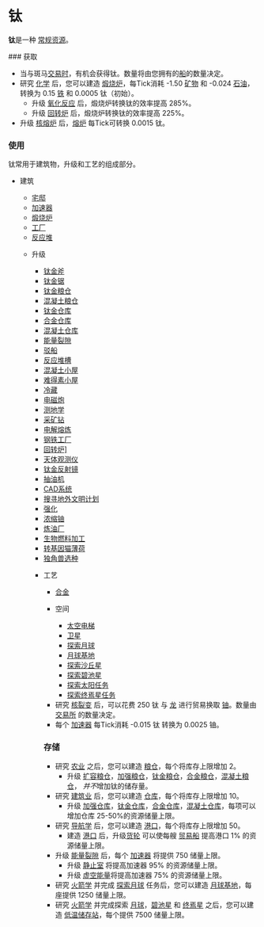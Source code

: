 # 钛

<p><strong>钛</strong>是一种 <a href="?file=003-资源大全/005-资源介绍#常规资源">常规资源</a>。</p> 
### 获取
<ul>
<li>当与斑马<a href="?file=001-猫咪百科/05-贸易">交易时</a>，有机会获得钛。数量将由您拥有的<a href="?file=003-资源大全/26-贸易船">船</a>的数量决定。
<li>研究 <a href="?file=001-猫咪百科/03-科学/01-科学#化学">化学</a> 后，您可以建造 <a href="?file=001-猫咪百科/01-建筑物/06-工业建筑#煅烧炉">煅烧炉</a>，每Tick消耗 -1.50 <a href="?file=003-资源大全/03-矿物">矿物</a> 和 -0.024 <a href="?file=003-资源大全/08-石油">石油</a>，转换为 0.15 <a href="?file=003-资源大全/05-铁">铁</a> 和 0.0005 钛（初始）。
<ul>
<li>升级 <a href="?file=001-猫咪百科/04-工坊/01-升级#氧化反应">氧化反应</a> 后，煅烧炉转换钛的效率提高 285%。</li>
<li>升级 <a href="?file=001-猫咪百科/04-工坊/01-升级#回转炉">回转炉</a> 后，煅烧炉转换钛的效率提高 225%。</li>
</ul>
<li>升级 <a href="?file=001-猫咪百科/04-工坊/01-升级#核熔炉">核熔炉</a> 后，<a href="?file=001-猫咪百科/01-建筑物/06-工业建筑#熔炉">熔炉</a> 每Tick可转换 0.0015 钛。</li>
</ul> 

### 使用
<p>钛常用于建筑物，升级和工艺的组成部分。</p> 
<ul>
<li>建筑</li>
<ul>
<li><a href="?file=001-猫咪百科/01-建筑物/02-猫口建筑#宅邸">宅邸</a></li>
<li><a href="?file=001-猫咪百科/01-建筑物/05-资源建筑#加速器">加速器</a></li>
<li><a href="?file=001-猫咪百科/01-建筑物/06-工业建筑#煅烧炉">煅烧炉</a></li>
<li><a href="?file=001-猫咪百科/01-建筑物/06-工业建筑#工厂">工厂</a></li>
<li><a href="?file=001-猫咪百科/01-建筑物/06-工业建筑#反应堆">反应堆</a></li>
</ul>

<ul>
<li>升级</li>
<ul>
<li><a href="?file=001-猫咪百科/04-工坊/01-升级#钛金斧">钛金斧</a></li>
<li><a href="?file=001-猫咪百科/04-工坊/01-升级#钛金锯">钛金锯</a></li>
<li><a href="?file=001-猫咪百科/04-工坊/01-升级#钛金粮仓">钛金粮仓</a></li>
<li><a href="?file=001-猫咪百科/04-工坊/01-升级#混凝土粮仓">混凝土粮仓</a></li>
<li><a href="?file=001-猫咪百科/04-工坊/01-升级#钛金仓库">钛金仓库</a></li>
<li><a href="?file=001-猫咪百科/04-工坊/01-升级#合金仓库">合金仓库</a></li>
<li><a href="?file=001-猫咪百科/04-工坊/01-升级#混凝土仓库">混凝土仓库</a></li>
<li><a href="?file=001-猫咪百科/04-工坊/01-升级#能量裂隙">能量裂隙</a></li>
<li><a href="?file=001-猫咪百科/04-工坊/01-升级#驳船">驳船</a></li>
<li><a href="?file=001-猫咪百科/04-工坊/01-升级#反应堆槽">反应堆槽</a></li>
<li><a href="?file=001-猫咪百科/04-工坊/01-升级#混凝土小屋">混凝土小屋</a></li>
<li><a href="?file=001-猫咪百科/04-工坊/01-升级#难得素小屋">难得素小屋</a></li>
<li><a href="?file=001-猫咪百科/04-工坊/01-升级#冷藏">冷藏</a></li>
<li><a href="?file=001-猫咪百科/04-工坊/01-升级#电磁炮">电磁炮</a></li>
<li><a href="?file=001-猫咪百科/04-工坊/01-升级#测地学">测地学</a></li>
<li><a href="?file=001-猫咪百科/04-工坊/01-升级#采矿钻">采矿钻</a></li>
<li><a href="?file=001-猫咪百科/04-工坊/01-升级#电解熔炼">电解熔炼</a></li>
<li><a href="?file=001-猫咪百科/04-工坊/01-升级#钢铁工厂">钢铁工厂</a></li>
<li><a href="?file=001-猫咪百科/04-工坊/01-升级#回转炉]">回转炉]</a></li>
<li><a href="?file=001-猫咪百科/04-工坊/01-升级#天体观测仪">天体观测仪</a></li>
<li><a href="?file=001-猫咪百科/04-工坊/01-升级#钛金反射镜">钛金反射镜</a></li>
<li><a href="?file=001-猫咪百科/04-工坊/01-升级#抽油机">抽油机</a></li>
<li><a href="?file=001-猫咪百科/04-工坊/01-升级#CAD系统">CAD系统</a></li>
<li><a href="?file=001-猫咪百科/04-工坊/01-升级#搜寻地外文明计划">搜寻地外文明计划</a></li>
<li><a href="?file=001-猫咪百科/04-工坊/01-升级#强化">强化</a></li>
<li><a href="?file=001-猫咪百科/04-工坊/01-升级#浓缩铀">浓缩铀</a></li>
<li><a href="?file=001-猫咪百科/04-工坊/01-升级#炼油厂">炼油厂</a></li>
<li><a href="?file=001-猫咪百科/04-工坊/01-升级#生物燃料加工">生物燃料加工</a></li>
<li><a href="?file=001-猫咪百科/04-工坊/01-升级转基因猫薄荷">转基因猫薄荷</a></li>
<li><a href="?file=001-猫咪百科/04-工坊/01-升级#独角兽选种">独角兽选种</a></li>
</ul>

<ul>
<li> 工艺</li>
<ul>
<li><a href="?file=003-资源大全/33-合金">合金</a></li>
</ul>

<ul>
<li> 空间</li>
<ul>
<li><a href="?file=001-猫咪百科/07-空间/03-喵星#太空电梯">太空电梯</a></li>
<li><a href="?file=001-猫咪百科/07-空间/03-喵星#卫星">卫星</a></li>
<li><a href="?file=001-猫咪百科/07-空间/01-地面控制#探索月球">探索月球</a></li>
<li><a href="?file=001-猫咪百科/07-空间/04-月球#月球基地">月球基地</a></li>
<li><a href="?file=001-猫咪百科/07-空间/01-地面控制#探索沙丘星">探索沙丘星</a></li>
<li><a href="?file=001-猫咪百科/07-空间/01-地面控制#探索碧池星">探索碧池星</a></li>
<li><a href="?file=001-猫咪百科/07-空间/01-地面控制#探索太阳">探索太阳任务</a></li>
<li><a href="?file=001-猫咪百科/07-空间/01-地面控制#探索终焉星">探索终焉星任务</a></li>
</ul>
<li>研究 <a href="?file=001-猫咪百科/03-科学/01-科学#核裂变">核裂变</a> 后，可以花费 250 钛 与 <a href="?file=001-猫咪百科/05-贸易">龙</a> 进行贸易换取 <a href="?file=003-资源大全/10-铀">铀</a>。数量由 <a href="?file=001-猫咪百科/01-建筑物/08-其它建筑#交易所">交易所</a> 的数量决定。</li>
<li>每个 <a href="?file=001-猫咪百科/01-建筑物/05-资源建筑#加速器">加速器</a> 每Tick消耗 -0.015 钛 转换为 0.0025 铀。</li>
</ul> 

### 存储

  <ul>
   <li>研究 <a href="?file=001-猫咪百科/03-科学/01-科学#农业">农业</a> 之后，您可以建造 <a href="?file=001-猫咪百科/01-建筑物/04-存储建筑#粮仓">粮仓</a>，每个将库存上限增加 2。
   <ul>
    <li>升级 <a href="?file=001-猫咪百科/04-工坊/01-升级#扩容粮仓">扩容粮仓</a>，<a href="?file=001-猫咪百科/04-工坊/01-升级#加强粮仓">加强粮仓</a>，<a href="?file=001-猫咪百科/04-工坊/01-升级#钛金粮仓">钛金粮仓</a>，<a href="?file=001-猫咪百科/04-工坊/01-升级#合金粮仓">合金粮仓</a>，<a href="?file=001-猫咪百科/04-工坊/01-升级#混凝土粮仓">混凝土粮仓</a>， <em>并不</em>增加钛的储存量。</li>
   </ul>
   <li>研究 <a href="?file=001-猫咪百科/03-科学/01-科学#建筑业">建筑业</a> 后，您可以建造 <a href="?file=001-猫咪百科/01-建筑物/04-存储建筑#仓库">仓库</a>，每个将库存上限增加 10。
   <ul>
    <li>升级 <a href="?file=001-猫咪百科/04-工坊/01-升级#加强仓库">加强仓库</a>，<a href="?file=001-猫咪百科/04-工坊/01-升级#钛金仓库">钛金仓库</a>，<a href="?file=001-猫咪百科/04-工坊/01-升级#合金仓库">合金仓库</a>，<a href="?file=001-猫咪百科/04-工坊/01-升级#混凝土仓库">混凝土仓库</a>，每项可以增加仓库 25-50%的资源储量上限。</li>
   </ul>
   <li>研究 <a href="?file=001-猫咪百科/03-科学/01-科学#导航学">导航学</a> 后，您可以建造 <a href="?file=001-猫咪百科/01-建筑物/04-存储建筑#港口">港口</a>，每个将库存上限增加 50。
   <ul>
    <li>建造 <a href="?file=001-猫咪百科/01-建筑物/04-存储建筑#港口">港口</a> 后，升级<a href="??file=001-猫咪百科/04-工坊/01-升级#货轮">货轮</a> 可以使每艘 <a href="?file=003-资源大全/26-贸易船">贸易船</a> 提高港口 1% 的资源储量上限。</li>
   </ul>
   <li> 升级 <a href="?file=001-猫咪百科/04-工坊/01-升级#能量裂隙">能量裂隙</a> 后，每个 <a href="?file=001-猫咪百科/01-建筑物/05-资源建筑#加速器">加速器</a> 将提供 750 储量上限。
   <ul>
    <li>升级 <a href="?file=001-猫咪百科/04-工坊/01-升级#静止室">静止室</a> 将提高加速器 95% 的资源储量上限。</li>
    <li>升级 <a href="?file=001-猫咪百科/04-工坊/01-升级#虚空能量">虚空能量</a>将提高加速器 75% 的资源储量上限。</li>
   </ul>
   <li>研究 <a href="?file=001-猫咪百科/03-科学/01-科学#火箭学">火箭学</a> 并完成 <a href="?file=001-猫咪百科/07-空间/01-地面控制#探索月球">探索月球</a> 任务后，您可以建造 <a href="?file=001-猫咪百科/07-空间/04-月球#月球基地">月球基地</a>，每座提供 1250 储量上限。
   <li>研究 <a href="?file=001-猫咪百科/03-科学/01-科学#火箭学">火箭学</a> 并完成探索 <a href="?file=001-猫咪百科/07-空间/01-地面控制#探索月球">月球</a>，<a href="?file=001-猫咪百科/07-空间/01-地面控制#探索碧池星">碧池星</a> 和 <a href="?file=001-猫咪百科/07-空间/01-地面控制#探索终焉星">终焉星</a> 之后，您可以建造 <a href="?file=001-猫咪百科/07-空间/08-终焉#低温储存站">低温储存站</a>，每个提供 7500 储量上限。</li>
  </ul>